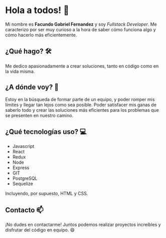 # Hola a todos! 👋

Mi nombre es **Facundo Gabriel Fernandez** y soy *Fullstack Developer*. Me caracterizo por ser muy curioso a la hora de saber cómo funciona algo y cómo hacerlo más eficientemente.

## ¿Qué hago? 🛠️

Me dedico apasionadamente a crear soluciones, tanto en código como en la vida misma.

## ¿A dónde voy? 🚀

Estoy en la búsqueda de formar parte de un equipo, y poder romper mis límites y llegar tan lejos como sea posible. Poder satisfacer mis ganas de saberlo todo y crear las soluciones más eficientes para los problemas que se presenten en nuestro camino.

## ¿Qué tecnologías uso? 💻

- Javascript
- React
- Redux
- Node
- Express
- GIT
- PostgreSQL
- Sequelize

Incluyendo, por supuesto, HTML y CSS.

## Contacto 📫

¡No dudes en contactarme! Juntos podemos realizar proyectos increíbles y disfrutar del código en equipo. 😄
